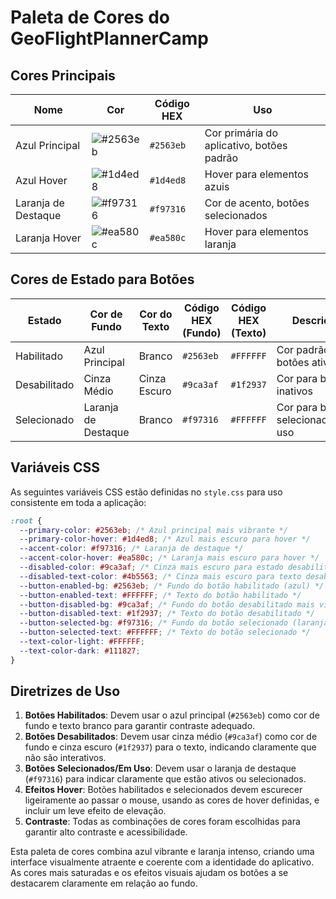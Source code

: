 # Paleta de Cores do GeoFlightPlannerCamp

## Cores Principais

| Nome | Cor | Código HEX | Uso |
|------|-----|------------|-----|
| Azul Principal | ![#2563eb](https://placehold.co/15x15/2563eb/2563eb.png) | `#2563eb` | Cor primária do aplicativo, botões padrão |
| Azul Hover | ![#1d4ed8](https://placehold.co/15x15/1d4ed8/1d4ed8.png) | `#1d4ed8` | Hover para elementos azuis |
| Laranja de Destaque | ![#f97316](https://placehold.co/15x15/f97316/f97316.png) | `#f97316` | Cor de acento, botões selecionados |
| Laranja Hover | ![#ea580c](https://placehold.co/15x15/ea580c/ea580c.png) | `#ea580c` | Hover para elementos laranja |

## Cores de Estado para Botões

| Estado | Cor de Fundo | Cor do Texto | Código HEX (Fundo) | Código HEX (Texto) | Descrição |
|--------|--------------|--------------|--------------------|--------------------|-----------|
| Habilitado | Azul Principal | Branco | `#2563eb` | `#FFFFFF` | Cor padrão para botões ativos |
| Desabilitado | Cinza Médio | Cinza Escuro | `#9ca3af` | `#1f2937` | Cor para botões inativos |
| Selecionado | Laranja de Destaque | Branco | `#f97316` | `#FFFFFF` | Cor para botões selecionados/em uso |

## Variáveis CSS

As seguintes variáveis CSS estão definidas no `style.css` para uso consistente em toda a aplicação:

```css
:root {
  --primary-color: #2563eb; /* Azul principal mais vibrante */
  --primary-color-hover: #1d4ed8; /* Azul mais escuro para hover */
  --accent-color: #f97316; /* Laranja de destaque */
  --accent-color-hover: #ea580c; /* Laranja mais escuro para hover */
  --disabled-color: #9ca3af; /* Cinza mais escuro para estado desabilitado */
  --disabled-text-color: #4b5563; /* Cinza mais escuro para texto desabilitado */
  --button-enabled-bg: #2563eb; /* Fundo do botão habilitado (azul) */
  --button-enabled-text: #FFFFFF; /* Texto do botão habilitado */
  --button-disabled-bg: #9ca3af; /* Fundo do botão desabilitado mais visível */
  --button-disabled-text: #1f2937; /* Texto do botão desabilitado */
  --button-selected-bg: #f97316; /* Fundo do botão selecionado (laranja) */
  --button-selected-text: #FFFFFF; /* Texto do botão selecionado */
  --text-color-light: #FFFFFF;
  --text-color-dark: #111827;
}
```

## Diretrizes de Uso

1. **Botões Habilitados**: Devem usar o azul principal (`#2563eb`) como cor de fundo e texto branco para garantir contraste adequado.
2. **Botões Desabilitados**: Devem usar cinza médio (`#9ca3af`) como cor de fundo e cinza escuro (`#1f2937`) para o texto, indicando claramente que não são interativos.
3. **Botões Selecionados/Em Uso**: Devem usar o laranja de destaque (`#f97316`) para indicar claramente que estão ativos ou selecionados.
4. **Efeitos Hover**: Botões habilitados e selecionados devem escurecer ligeiramente ao passar o mouse, usando as cores de hover definidas, e incluir um leve efeito de elevação.
5. **Contraste**: Todas as combinações de cores foram escolhidas para garantir alto contraste e acessibilidade.

Esta paleta de cores combina azul vibrante e laranja intenso, criando uma interface visualmente atraente e coerente com a identidade do aplicativo. As cores mais saturadas e os efeitos visuais ajudam os botões a se destacarem claramente em relação ao fundo.